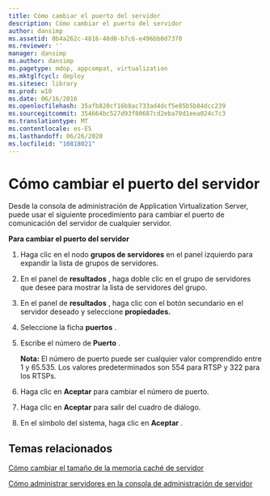 ```yaml
---
title: Cómo cambiar el puerto del servidor
description: Cómo cambiar el puerto del servidor
author: dansimp
ms.assetid: 0b4a262c-4816-48d0-b7c6-e496bb0d7370
ms.reviewer: ''
manager: dansimp
ms.author: dansimp
ms.pagetype: mdop, appcompat, virtualization
ms.mktglfcycl: deploy
ms.sitesec: library
ms.prod: w10
ms.date: 06/16/2016
ms.openlocfilehash: 35afb820cf16b8ac733ad4dcf5e85b5b84dcc239
ms.sourcegitcommit: 354664bc527d93f80687cd2eba70d1eea024c7c3
ms.translationtype: MT
ms.contentlocale: es-ES
ms.lasthandoff: 06/26/2020
ms.locfileid: "10818021"
---
```

# Cómo cambiar el puerto del servidor


Desde la consola de administración de Application Virtualization Server, puede usar el siguiente procedimiento para cambiar el puerto de comunicación del servidor de cualquier servidor.

**Para cambiar el puerto del servidor**

1.  Haga clic en el nodo **grupos de servidores** en el panel izquierdo para expandir la lista de grupos de servidores.

2.  En el panel de **resultados** , haga doble clic en el grupo de servidores que desee para mostrar la lista de servidores del grupo.

3.  En el panel de **resultados** , haga clic con el botón secundario en el servidor deseado y seleccione **propiedades.**

4.  Seleccione la ficha **puertos** .

5.  Escribe el número de **Puerto** .

    **Nota:**  El número de puerto puede ser cualquier valor comprendido entre 1 y 65.535. Los valores predeterminados son 554 para RTSP y 322 para los RTSPs.

     

6.  Haga clic en **Aceptar** para cambiar el número de puerto.

7.  Haga clic en **Aceptar** para salir del cuadro de diálogo.

8.  En el símbolo del sistema, haga clic en **Aceptar** .

## Temas relacionados


[Cómo cambiar el tamaño de la memoria caché de servidor](how-to-change-the-server-cache-size.md)

[Cómo administrar servidores en la consola de administración de servidor](how-to-manage-servers-in-the-server-management-console.md)

 

 





